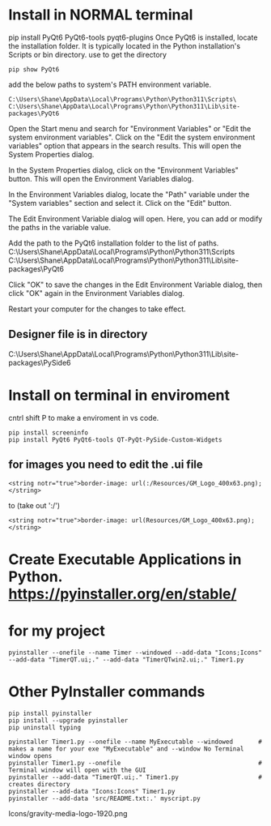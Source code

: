 # Install in NORMAL terminal
pip install PyQt6 PyQt6-tools pyqt6-plugins
Once PyQt6 is installed, locate the installation folder. 
It is typically located in the Python installation's Scripts or bin directory.
use to get the directory
~~~
pip show PyQt6
~~~

add the below paths to system's PATH environment variable.
~~~
C:\Users\Shane\AppData\Local\Programs\Python\Python311\Scripts\
C:\Users\Shane\AppData\Local\Programs\Python\Python311\Lib\site-packages\PyQt6
~~~

Open the Start menu and search for "Environment Variables" or "Edit the system environment variables".
Click on the "Edit the system environment variables" option that appears in the search results. 
This will open the System Properties dialog.

In the System Properties dialog, click on the "Environment Variables" button. This will open the Environment Variables dialog.

In the Environment Variables dialog, locate the "Path" variable under the "System variables" section and select it. Click on the "Edit" button.

The Edit Environment Variable dialog will open. Here, you can add or modify the paths in the variable value.

Add the path to the PyQt6 installation folder to the list of paths.
C:\Users\Shane\AppData\Local\Programs\Python\Python311\Scripts\
C:\Users\Shane\AppData\Local\Programs\Python\Python311\Lib\site-packages\PyQt6

Click "OK" to save the changes in the Edit Environment Variable dialog, then click "OK" again in the Environment Variables dialog.

Restart your computer for the changes to take effect.
## Designer file is in directory
C:\Users\Shane\AppData\Local\Programs\Python\Python311\Lib\site-packages\PySide6

#  Install on terminal in enviroment
cntrl shift P to make a enviroment in vs code.
~~~
pip install screeninfo
pip install PyQt6 PyQt6-tools QT-PyQt-PySide-Custom-Widgets
~~~

## for images you need to edit the .ui file
~~~
<string notr="true">border-image: url(:/Resources/GM_Logo_400x63.png);</string>
~~~
to (take out ':/')
~~~
<string notr="true">border-image: url(Resources/GM_Logo_400x63.png);</string>
~~~

# Create Executable Applications in Python. https://pyinstaller.org/en/stable/
# for my project
~~~
pyinstaller --onefile --name Timer --windowed --add-data "Icons;Icons" --add-data "TimerQT.ui;." --add-data "TimerQTwin2.ui;." Timer1.py
~~~

# Other PyInstaller commands
~~~
pip install pyinstaller
pip install --upgrade pyinstaller
pip uninstall typing

pyinstaller Timer1.py --onefile --name MyExecutable --windowed       # makes a name for your exe "MyExecutable" and --window No Terminal window opens
pyinstaller Timer1.py --onefile                                      # Terminal window will open with the GUI
pyinstaller --add-data "TimerQT.ui;." Timer1.py                      # creates directory
pyinstaller --add-data "Icons:Icons" Timer1.py
pyinstaller --add-data 'src/README.txt:.' myscript.py
~~~

Icons/gravity-media-logo-1920.png